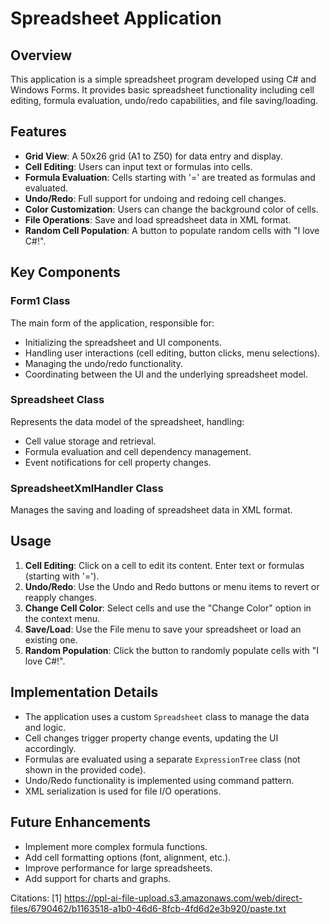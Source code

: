 # Spreadsheet Application

## Overview

This application is a simple spreadsheet program developed using C# and Windows Forms. It provides basic spreadsheet functionality including cell editing, formula evaluation, undo/redo capabilities, and file saving/loading.

## Features

- **Grid View**: A 50x26 grid (A1 to Z50) for data entry and display.
- **Cell Editing**: Users can input text or formulas into cells.
- **Formula Evaluation**: Cells starting with '=' are treated as formulas and evaluated.
- **Undo/Redo**: Full support for undoing and redoing cell changes.
- **Color Customization**: Users can change the background color of cells.
- **File Operations**: Save and load spreadsheet data in XML format.
- **Random Cell Population**: A button to populate random cells with "I love C#!".

## Key Components

### Form1 Class

The main form of the application, responsible for:
- Initializing the spreadsheet and UI components.
- Handling user interactions (cell editing, button clicks, menu selections).
- Managing the undo/redo functionality.
- Coordinating between the UI and the underlying spreadsheet model.

### Spreadsheet Class

Represents the data model of the spreadsheet, handling:
- Cell value storage and retrieval.
- Formula evaluation and cell dependency management.
- Event notifications for cell property changes.

### SpreadsheetXmlHandler Class

Manages the saving and loading of spreadsheet data in XML format.

## Usage

1. **Cell Editing**: Click on a cell to edit its content. Enter text or formulas (starting with '=').
2. **Undo/Redo**: Use the Undo and Redo buttons or menu items to revert or reapply changes.
3. **Change Cell Color**: Select cells and use the "Change Color" option in the context menu.
4. **Save/Load**: Use the File menu to save your spreadsheet or load an existing one.
5. **Random Population**: Click the button to randomly populate cells with "I love C#!".

## Implementation Details

- The application uses a custom `Spreadsheet` class to manage the data and logic.
- Cell changes trigger property change events, updating the UI accordingly.
- Formulas are evaluated using a separate `ExpressionTree` class (not shown in the provided code).
- Undo/Redo functionality is implemented using command pattern.
- XML serialization is used for file I/O operations.

## Future Enhancements

- Implement more complex formula functions.
- Add cell formatting options (font, alignment, etc.).
- Improve performance for large spreadsheets.
- Add support for charts and graphs.

Citations:
[1] https://ppl-ai-file-upload.s3.amazonaws.com/web/direct-files/6790462/b1163518-a1b0-46d6-8fcb-4fd6d2e3b920/paste.txt
